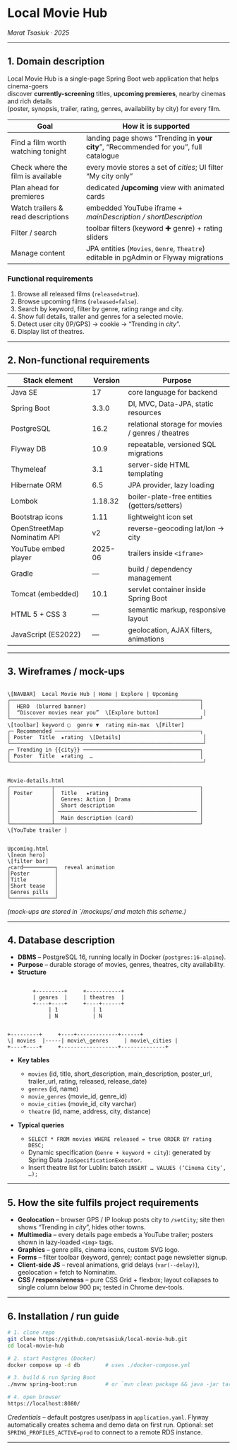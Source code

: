 
# **Local Movie Hub**
*Marat Tsasiuk · 2025*

---

## 1. Domain description

Local Movie Hub is a single-page Spring Boot web application that helps cinema-goers  
discover **currently-screening** titles, **upcoming premieres**, nearby cinemas and rich details  
(poster, synopsis, trailer, rating, genres, availability by city) for every film.

| Goal | How it is supported |
|------|--------------------|
|Find a film worth watching tonight | landing page shows “Trending in **your city**”, “Recommended for you”, full catalogue |
|Check where the film is available | every movie stores a set of *cities*; UI filter “My city only” |
|Plan ahead for premieres          | dedicated **/upcoming** view with animated cards |
|Watch trailers & read descriptions| embedded YouTube iframe + *mainDescription / shortDescription* |
|Filter / search                   | toolbar filters (keyword ✚ genre) + rating sliders |
|Manage content                    | JPA entities (`Movies`, `Genre`, `Theatre`) editable in pgAdmin or Flyway migrations |

### Functional requirements
1.  Browse all released films (`released=true`).
2.  Browse upcoming films (`released=false`).
3.  Search by keyword, filter by genre, rating range and city.
4.  Show full details, trailer and genres for a selected movie.
5.  Detect user city (IP/GPS) → cookie → “Trending in *city*”.
6.  Display list of theatres.

---

## 2. Non-functional requirements

| Stack element | Version | Purpose |
|---------------|---------|---------|
|Java SE | 17 | core language for backend |
|Spring Boot | 3.3.0 | DI, MVC, Data-JPA, static resources |
|PostgreSQL | 16.2 | relational storage for movies / genres / theatres |
|Flyway DB | 10.9 | repeatable, versioned SQL migrations |
|Thymeleaf | 3.1 | server-side HTML templating |
|Hibernate ORM | 6.5 | JPA provider, lazy loading |
|Lombok | 1.18.32 | boiler-plate-free entities (getters/setters) |
|Bootstrap icons | 1.11 | lightweight icon set |
|OpenStreetMap Nominatim API | v2 | reverse-geocoding lat/lon → city |
|YouTube embed player | 2025-06 | trailers inside `<iframe>` |
|Gradle | —| build / dependency management |
|Tomcat (embedded) | 10.1 | servlet container inside Spring Boot |
|HTML 5 + CSS 3 | — | semantic markup, responsive layout |
|JavaScript (ES2022) | — | geolocation, AJAX filters, animations |

---

## 3. Wireframes / mock-ups

```

\[NAVBAR]  Local Movie Hub | Home | Explore | Upcoming
┌────────────────────────────────────────────────────────────┐
│  HERO  (blurred banner)                                    │
│  “Discover movies near you”  \[Explore button]              │
└────────────────────────────────────────────────────────────┘
\[toolbar] keyword ▢  genre ▼  rating min-max  \[Filter]
┌─ Recommended ──────────────────────────────────────────────┐
│ Poster  Title  ★rating  \[Details]                          │
└─────────────────────────────────────────────────────────────┘
┌─ Trending in {{city}} ─────────────────────────────────────┐
│ Poster  Title  ★rating  …                                  │
└─────────────────────────────────────────────────────────────┘

```
```

Movie-details.html
┌─────────────┬──────────────────────────────────────────────┐
│ Poster      │  Title   ★rating                             │
│             │  Genres: Action | Drama                      │
│             │  Short description                           │
│             │ ──────────────────────────────────────────── │
│             │  Main description (card)                     │
└─────────────┴──────────────────────────────────────────────┘
\[YouTube trailer ]

```
```

Upcoming.html
\[neon hero]
\[filter bar]
┌card──────────┐  reveal animation
│Poster        │
│Title         │
│Short tease   │
│Genres pills  │
└──────────────┘

```

*(mock-ups are stored in `/mockups/ and match this scheme.)*

---

## 4. Database description

* **DBMS** – PostgreSQL 16, running locally in Docker (`postgres:16-alpine`).
* **Purpose** – durable storage of movies, genres, theatres, city availability.
* **Structure**

```

```
            +---------+     +-----------+
            | genres  |     | theatres  |
            +----+----+     +----+------+
                 | 1           | 1
                 | N           | N
```

+---------+     +----+-------------+------+
\| movies  |-----| movie\_genres     | movie\_cities |
+----+----+     +------------------+--------------+

````

* **Key tables**
    * `movies` (id, title, short_description, main_description, poster_url, trailer_url, rating, released, release_date)
    * `genres` (id, name)
    * `movie_genres` (movie_id, genre_id)
    * `movie_cities` (movie_id, city varchar)
    * `theatre` (id, name, address, city, distance)

* **Typical queries**
    * `SELECT * FROM movies WHERE released = true ORDER BY rating DESC;`
    * Dynamic specification (`Genre + keyword + city`): generated by Spring Data `JpaSpecificationExecutor`.
    * Insert theatre list for Lublin: batch `INSERT … VALUES (‘Cinema City’, …);`

---

## 5. How the site fulfils project requirements

* **Geolocation** – browser GPS / IP lookup posts city to `/setCity`; site then shows “Trending in *city*”, hides other towns.
* **Multimedia** – every details page embeds a YouTube trailer; posters shown in lazy-loaded `<img>` tags.
* **Graphics** – genre pills, cinema icons, custom SVG logo.
* **Forms** – filter toolbar (keyword, genre); contact page newsletter signup.
* **Client-side JS** – reveal animations, grid delays (`var(--delay)`), geolocation + fetch to Nominatim.
* **CSS / responsiveness** – pure CSS Grid + flexbox; layout collapses to single column below 900 px; tested in Chrome dev-tools.

---

## 6. Installation / run guide

```bash
# 1. clone repo
git clone https://github.com/mtsasiuk/local-movie-hub.git
cd local-movie-hub

# 2. start Postgres (Docker)
docker compose up -d db        # uses ./docker-compose.yml

# 3. build & run Spring Boot
./mvnw spring-boot:run         # or `mvn clean package && java -jar target/app.jar`

# 4. open browser
https://localhost:8080/ 
````

*Credentials* – default postgres user/pass in `application.yaml`.
Flyway automatically creates schema and demo data on first run.
Optional: set `SPRING_PROFILES_ACTIVE=prod` to connect to a remote RDS instance.

---

```
```
